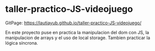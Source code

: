 # taller-practico-JS-videojuego
GitPage:
https://lautiayub.github.io/taller-practico-JS-videojuego/

En este proyecto puse en practica la manipulacion del dom con JS, la manipulacion de arrays y el uso de local storage. Tambien practicar la lógica síncrona.
